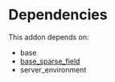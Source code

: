 # Dependencies

This addon depends on:

- base
- [base_sparse_field](../../../../../oca-ocb-core/odoo-bringout-oca-ocb-base_sparse_field)
- server_environment
